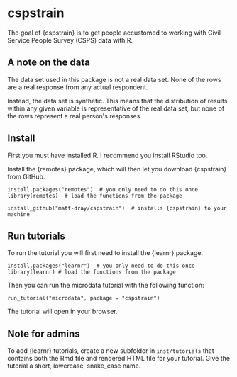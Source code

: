 
# cspstrain

<!-- badges: start -->
<!-- badges: end -->

The goal of {cspstrain} is to get people accustomed to working with Civil Service People Survey (CSPS) data with R.

## A note on the data

The data set used in this package is not a real data set. None of the rows are a real response from any actual respondent.

Instead, the data set is synthetic. This means that the distribution of results within any given variable is representative of the real data set, but none of the rows represent a real person's responses.

## Install

First you must have installed R. I recommend you install RStudio too.

Install the {remotes} package, which will then let you download {cspstrain} from GitHub.

```
install.packages("remotes")  # you only need to do this once
library(remotes)  # load the functions from the package

install_github("matt-dray/cspstrain")  # installs {cspstrain} to your machine
```

## Run tutorials

To run the tutorial you will first need to install the {learnr} package.

```
install.packages("learnr")  # you only need to do this once
library(learnr) # load the functions from the package
```

Then you can run the microdata tutorial with the following function:

```
run_tutorial("microdata", package = "cspstrain")
```

The tutorial will open in your browser.

## Note for admins

To add {learnr} tutorials, create a new subfolder in `inst/tutorials` that contains both the Rmd file and rendered HTML file for your tutorial. Give the tutorial a short, lowercase, snake_case name.
